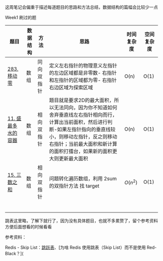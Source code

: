 这周笔记会偏重于描述每道题目的思路和方法总结，数据结构的篇幅会比较少一点

Week1 刷过的题

| 题目                                                         | 数据结构 | 方法       | 思路                                                         | 时间复杂度 | 空间复杂度 |
| ------------------------------------------------------------ | -------- | ---------- | ------------------------------------------------------------ | ---------- | ---------- |
| [283. 移动零](https://leetcode-cn.com/problems/move-zeroes/) | 数组     | 同向双指针 | 定义左右指针的物理意义左指针的左边区域都是非零数- 右指针和左指针的区域都为零- 右指针右边区域为探索区域 | O(n)       | O(1)       |
| [11. 盛最多水的容器](https://leetcode-cn.com/problems/container-with-most-water/) | 数组     | 相向双指针 | 题目就是要求2D的最大面积，所以无法同向，因为你不知道如何舍弃垂直线左右指针相向而行，计算出当前面积，然后进行判断-如果左指针指向的垂直线较小，则移动左指针，反之则移动右指针；当前最大面积和新计算的面积打擂台，如果新的面积更大则更新最大面积 | O(n)       | O(1)       |
| [15. 三数之和](https://leetcode-cn.com/problems/3sum/)       | 数组     | 相向双指针 | 问题转化遍历数组，利用 2sum的双指针方法 找 target            | $O(n^2)$   | O(1)       |
|                                                              |          |            |                                                              |            |            |
|                                                              |          |            |                                                              |            |            |
|                                                              |          |            |                                                              |            |            |
|                                                              |          |            |                                                              |            |            |
|                                                              |          |            |                                                              |            |            |
|                                                              |          |            |                                                              |            |            |

跳表这里略，了解下就行了，因为没有具体题目，也就不多累赘了，留个参考资料方便后面想看的时候看看

参考资料：

Redis - Skip List：[跳跃表](http://redisbook.readthedocs.io/en/latest/internal-datastruct/skiplist.html)、[为啥 Redis 使用跳表（Skip List）而不是使用 Red-Black？](
